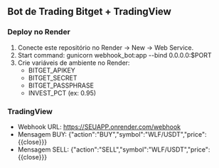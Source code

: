 ## Bot de Trading Bitget + TradingView

### Deploy no Render
1. Conecte este repositório no Render → New → Web Service.
2. Start command:
   gunicorn webhook_bot:app --bind 0.0.0.0:$PORT
3. Crie variáveis de ambiente no Render:
   - BITGET_APIKEY
   - BITGET_SECRET
   - BITGET_PASSPHRASE
   - INVEST_PCT (ex: 0.95)

### TradingView
- Webhook URL:
  https://SEUAPP.onrender.com/webhook
- Mensagem BUY:
  {"action":"BUY","symbol":"WLF/USDT","price":{{close}}}
- Mensagem SELL:
  {"action":"SELL","symbol":"WLF/USDT","price":{{close}}}

